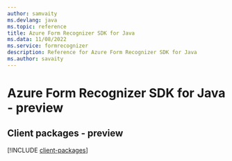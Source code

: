 ```yaml
---
author: samvaity
ms.devlang: java
ms.topic: reference
title: Azure Form Recognizer SDK for Java
ms.data: 11/08/2022
ms.service: formrecognizer
description: Reference for Azure Form Recognizer SDK for Java
ms.author: savaity
---
```

# Azure Form Recognizer SDK for Java - preview

## Client packages - preview
[!INCLUDE [client-packages](form-recognizer-client-index.md)]